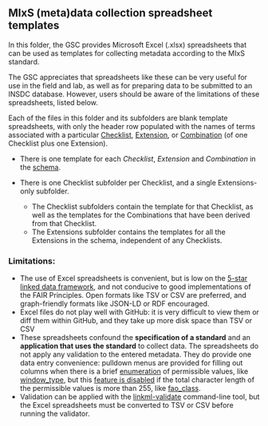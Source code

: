 ## MIxS (meta)data collection spreadsheet templates

In this folder, the GSC provides Microsoft Excel (.xlsx) spreadsheets that can be used as templates for collecting metadata according to the MIxS standard. 

The GSC appreciates that spreadsheets like these can be very useful for use in the field and lab, as well as for preparing data to be submitted to an INSDC database. However, users should be aware of the limitations of these spreadsheets, listed below.

Each of the files in this folder and its subfolders are blank template spreadsheets, with only the header row populated with the names of terms associated with a particular [Checklist](https://genomicsstandardsconsortium.github.io/mixs/#Checklists), [Extension](https://genomicsstandardsconsortium.github.io/mixs/#Extensions), or [Combination](https://genomicsstandardsconsortium.github.io/mixs/combinations/) (of one Checklist plus one Extension). 

* There is one template for each *Checklist*, *Extension* and *Combination* in the [schema](src/mixs/schema/mixs.yaml).

* There is one Checklist subfolder per Checklist, and a single Extensions-only subfolder.
  * The Checklist subfolders contain the template for that Checklist, as well as the templates for the Combinations that have been derived from that Checklist. 
  * The Extensions subfolder contains the templates for all the Extensions in the schema, independent of any Checklists.

### Limitations:
- The use of Excel spreadsheets is convenient, but is low on the [5-star linked data framework](https://www.w3.org/2011/gld/wiki/5_Star_Linked_Data), and not conducive to good implementations of the FAIR Principles. Open formats like TSV or CSV are preferred, and graph-friendly formats like JSON-LD or RDF encouraged.
- Excel files do not play well with GitHub: it is very difficult to view them or diff them within GitHub, and they take up more disk space than TSV or CSV
- These spreadsheets confound the **specification of a standard** and an **application that uses the standard** to collect data. The spreadsheets do not apply any validation to the entered metadata. They do provide one data entry convenience: pulldown menus are provided for filling out columns when there is a brief [enumeration](https://genomicsstandardsconsortium.github.io/mixs/enumerations/) of permissible values, like [window_type](https://genomicsstandardsconsortium.github.io/mixs/0000856/), but this [feature is disabled](https://linkml.io/linkml/generators/excel.html) if the total character length of the permissible values is more than 255, like [fao_class](https://genomicsstandardsconsortium.github.io/mixs/0001083/).
- Validation can be applied with the [linkml-validate](https://linkml.io/linkml/data/validating-data.html#the-linkml-validate-cli) command-line tool, but the Excel spreadsheets must be converted to TSV or CSV before running the validator.
